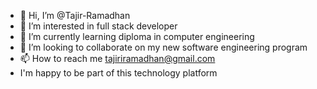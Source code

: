 - 👋 Hi, I’m @Tajir-Ramadhan
- 👀 I’m interested in full stack developer 
- 🌱 I’m currently learning diploma in computer engineering 
- 💞️ I’m looking to collaborate on my new software engineering program 
- 📫 How to reach me tajiriramadhan@gmail.com
- I'm happy to be part of this technology platform 

<!---
Tajir-Ramadhan/Tajir-Ramadhan is a ✨ special ✨ repository because its `README.md` (this file) appears on your GitHub profile.
You can click the Preview link to take a look at your changes.
--->
